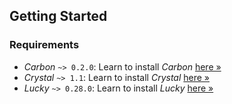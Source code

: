 ## Getting Started

### Requirements

- *Carbon* `~> 0.2.0`: Learn to install *Carbon* [here &raquo;](https://github.com/luckyframework/carbon)
- *Crystal* `~> 1.1`: Learn to install *Crystal* [here &raquo;](https://crystal-lang.org/install/)
- *Lucky* `~> 0.28.0`: Learn to install *Lucky* [here &raquo;](https://luckyframework.org/guides/getting-started/installing)
